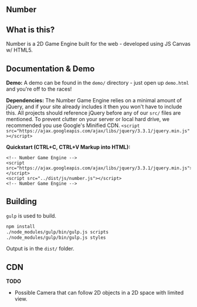 Number
---

## What is this?
Number is a 2D Game Engine built for the web - developed using JS Canvas w/ HTML5.

## Documentation & Demo
**Demo:** A demo can be found in the `demo/` directory - just open up `demo.html` and you're off to the races!

**Dependencies:**
The Number Game Engine relies on a minimal amount of jQuery, and if your site already includes it then you won't have to include this. All projects should reference jQuery before any of our `src/` files are mentioned. To prevent clutter on your server or local hard drive, we recommended you use Google's Minified CDN. `<script src="https://ajax.googleapis.com/ajax/libs/jquery/3.3.1/jquery.min.js"></script>`

**Quickstart (CTRL+C, CTRL+V Markup into HTML):**
```
<!-- Number Game Engine -->
<script src="https://ajax.googleapis.com/ajax/libs/jquery/3.3.1/jquery.min.js"></script>
<script src="../dist/js/number.js"></script>
<!-- Number Game Engine -->
```

## Building
`gulp` is used to build.

```sh
npm install
./node_modules/gulp/bin/gulp.js scripts
./node_modules/gulp/bin/gulp.js styles
```

Output is in the `dist/` folder.

## CDN

**TODO**
- Possible Camera that can follow 2D objects in a 2D space with limited view.
